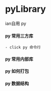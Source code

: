 # pyLibrary
ian自用 py
#### py 常用三方库
    - click py 命令行



#### py 常用内部库


#### py 如何打包


#### py 数据结构